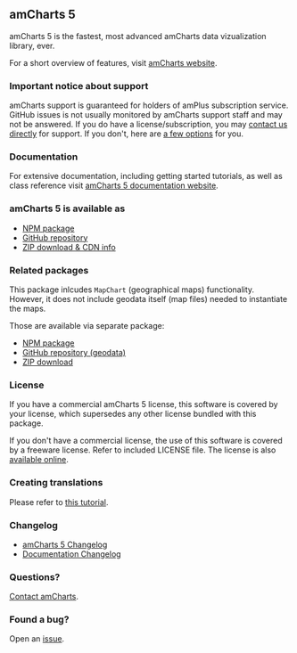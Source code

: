 ## amCharts 5

amCharts 5 is the fastest, most advanced amCharts data vizualization library, ever.

For a short overview of features, visit [amCharts website](https://www.amcharts.com/).


### Important notice about support

amCharts support is guaranteed for holders of amPlus subscription service.
GitHub issues is not usually monitored by amCharts support staff and may not be
answered. If you do have a license/subscription, you
may [contact us directly](https://www.amcharts.com/support/support-info/priority-support/)
for support. If you don't, here are
[a few options](https://www.amcharts.com/support/support-info/free-support/)
for you.


### Documentation

For extensive documentation, including getting started tutorials, as well
as class reference visit [amCharts 5 documentation website](https://www.amcharts.com/docs/v5).


### amCharts 5 is available as

* [NPM package](https://www.npmjs.com/package/@amcharts/amcharts5)
* [GitHub repository](https://github.com/amcharts/amcharts5)
* [ZIP download & CDN info](https://www.amcharts.com/download/)


### Related packages

This package inlcudes `MapChart` (geographical maps) functionality. However,
it does not include geodata itself (map files) needed to instantiate the maps.

Those are available via separate package:

* [NPM package](https://www.npmjs.com/package/@amcharts/amcharts5-geodata)
* [GitHub repository (geodata)](https://github.com/amcharts/amcharts5-geodata)
* [ZIP download](https://www.amcharts.com/download/download/)


### License

If you have a commercial amCharts 5 license, this software is covered by your
license, which supersedes any other license bundled with this package.

If you don't have a commercial license, the use of this software is covered by
a freeware license. Refer to included LICENSE file. The license is also
[available online](https://github.com/amcharts/amcharts5/blob/master/packages/shared/LICENSE).


### Creating translations

Please refer to [this tutorial](https://www.amcharts.com/docs/v5/concepts/locales/creating-translations//).


### Changelog

* [amCharts 5 Changelog](https://github.com/amcharts/amcharts5/blob/master/CHANGELOG.md)
* [Documentation Changelog](https://www.amcharts.com/docs/v5/changelog/)


### Questions?

[Contact amCharts](mailto:contact@amcharts.com).


### Found a bug?

Open an [issue](https://github.com/amcharts/amcharts5/issues).

